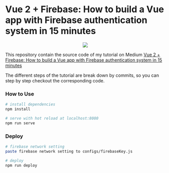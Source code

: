# Vue 2 + Firebase: How to build a Vue app with Firebase authentication system in 15 minutes

<p align="center">
  <img src="https://raw.githubusercontent.com/captainyouz/vue-firebase-tutorial/master/tutorial-logo.png"/>
</p>

This repository contain the source code of my tutorial on Medium [Vue 2 + Firebase: How to build a Vue app with Firebase authentication system in 15 minutes](https://medium.com/@anas.mammeri/vue-2-firebase-how-to-build-a-vue-app-with-firebase-authentication-system-in-15-minutes-fdce6f289c3c)

The different steps of the tutorial are break down by commits, so you can step by step checkout the corresponding code.

### How to Use

``` bash
# install dependencies
npm install

# serve with hot reload at localhost:8080
npm run serve
```

### Deploy

``` bash
# firebase network setting
paste firebase network setting to configs/firebaseKey.js

# deploy
npm run deploy
```
